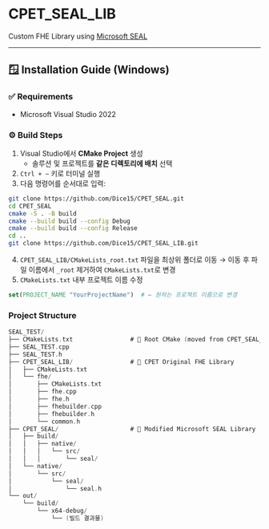 # CPET_SEAL_LIB

Custom FHE Library using [Microsoft SEAL](https://github.com/microsoft/SEAL)

---

## 🪟 Installation Guide (Windows)

### ✅ Requirements
- Microsoft Visual Studio 2022

### ⚙️ Build Steps

1. Visual Studio에서 **CMake Project** 생성  
   - 솔루션 및 프로젝트를 **같은 디렉토리에 배치** 선택
2. `Ctrl + ~` 키로 터미널 실행
3. 다음 명령어를 순서대로 입력:

```bash
git clone https://github.com/Dice15/CPET_SEAL.git
cd CPET_SEAL
cmake -S . -B build
cmake --build build --config Debug
cmake --build build --config Release
cd ..
git clone https://github.com/Dice15/CPET_SEAL_LIB.git
```
4. `CPET_SEAL_LIB/CMakeLists_root.txt` 파일을 최상위 폴더로 이동
    → 이동 후 파일 이름에서 `_root` 제거하여 `CMakeLists.txt`로 변경
5. `CMakeLists.txt` 내부 프로젝트 이름 수정
```cmake
set(PROJECT_NAME "YourProjectName")  # ← 원하는 프로젝트 이름으로 변경
```


### Project Structure
```objectivec
SEAL_TEST/
├── CMakeLists.txt                # 🔹 Root CMake (moved from CPET_SEAL_LIB)
├── SEAL_TEST.cpp
├── SEAL_TEST.h
├── CPET_SEAL_LIB/                # 🔹 CPET Original FHE Library
│   ├── CMakeLists.txt          
│   └── fhe/
│       ├── CMakeLists.txt       
│       ├── fhe.cpp
│       ├── fhe.h
│       ├── fhebuilder.cpp
│       ├── fhebuilder.h
│       └── common.h
├── CPET_SEAL/                    # 🔹 Modified Microsoft SEAL Library
│   ├── build/
│   │   ├── native/
│   │   │   └── src/
│   │   │       └── seal/
│   └── native/
│       └── src/
│           └── seal/
│               └── seal.h
└── out/
    └── build/
        └── x64-debug/
            └── (빌드 결과물)
```